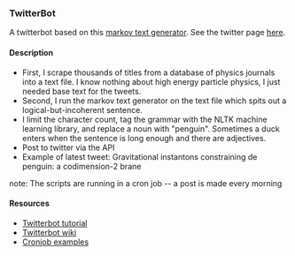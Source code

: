 ### TwitterBot

A twitterbot based on this [markov text generator](https://github.com/codebox/markov-text). See the twitter page [here](www.twitter.com/penguinphysics1).

#### Description
* First, I scrape thousands of titles from a database of physics journals into a text file. I know nothing about high energy particle physics, I just needed base text for the tweets. 
* Second, I run the markov text generator on the text file which spits out a logical-but-incoherent sentence.
* I limit the character count, tag the grammar with the NLTK machine learning library, and replace a noun with "penguin". Sometimes a duck enters when the sentence is long enough and there are adjectives.
* Post to twitter via the API
* Example of latest tweet: Gravitational instantons constraining de penguin: a codimension-2 brane

note: The scripts are running in a cron job -- a post is made every morning

#### Resources
* [Twitterbot tutorial](http://www.dototot.com/how-to-write-a-twitter-bot-with-python-and-tweepy/)
* [Twitterbot wiki](https://botwiki.org/tutorials/twitterbots/)
* [Cronjob examples](http://www.thegeekstuff.com/2009/06/15-practical-crontab-examples/)
